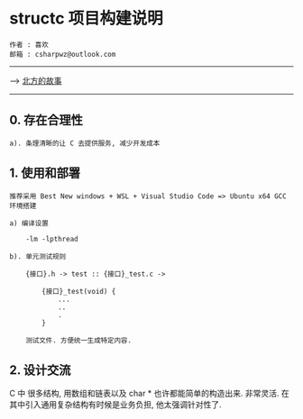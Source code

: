 ﻿# structc 项目构建说明

    作者 : 喜欢
    邮箱 : csharpwz@outlook.com

***

--> [北方的故事](https://music.163.com/#/outchain/1/3412422/)

***

## 0. 存在合理性

    a). 条理清晰的让 C 去提供服务, 减少开发成本

## 1. 使用和部署

    推荐采用 Best New windows + WSL + Visual Studio Code => Ubuntu x64 GCC 环境搭建

    a) 编译设置

        -lm -lpthread

    b). 单元测试规则

        {接口}.h -> test :: {接口}_test.c ->

            {接口}_test(void) {
                ...
                ..
                .
            }

        测试文件. 方便统一生成特定内容.

## 2. 设计交流

C 中 很多结构, 用数组和链表以及 char * 也许都能简单的构造出来. 非常灵活. 
在其中引入通用复杂结构有时候是业务负担, 他太强调针对性了. 